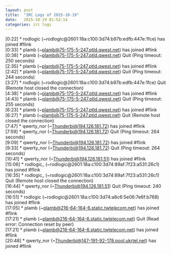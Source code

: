 ```yaml
---
layout: post
title:  "IRC Logs of 2015-10-19"
date:   2015-10-19 01:52:14
categories: irc logs
---
```

<span class="irc-date">[0:22]</span> <span class="irc-green">* rodlogic (~rodlogic@2601:18a:c100:3d74:b97b:edfb:447e:1fce) has joined #flink</span><br />
<span class="irc-date">[0:33]</span> <span class="irc-green">* plamb (~plamb@75-175-5-247.ptld.qwest.net) has joined #flink</span><br />
<span class="irc-date">[0:38]</span> <span class="irc-navy">* plamb (~plamb@75-175-5-247.ptld.qwest.net) Quit (Ping timeout: 250 seconds)</span><br />
<span class="irc-date">[2:35]</span> <span class="irc-green">* plamb (~plamb@75-175-5-247.ptld.qwest.net) has joined #flink</span><br />
<span class="irc-date">[2:42]</span> <span class="irc-navy">* plamb (~plamb@75-175-5-247.ptld.qwest.net) Quit (Ping timeout: 244 seconds)</span><br />
<span class="irc-date">[3:27]</span> <span class="irc-navy">* rodlogic (~rodlogic@2601:18a:c100:3d74:b97b:edfb:447e:1fce) Quit (Remote host closed the connection)</span><br />
<span class="irc-date">[4:38]</span> <span class="irc-green">* plamb (~plamb@75-175-5-247.ptld.qwest.net) has joined #flink</span><br />
<span class="irc-date">[4:43]</span> <span class="irc-navy">* plamb (~plamb@75-175-5-247.ptld.qwest.net) Quit (Ping timeout: 255 seconds)</span><br />
<span class="irc-date">[6:23]</span> <span class="irc-green">* plamb (~plamb@75-175-5-247.ptld.qwest.net) has joined #flink</span><br />
<span class="irc-date">[6:27]</span> <span class="irc-navy">* plamb (~plamb@75-175-5-247.ptld.qwest.net) Quit (Remote host closed the connection)</span><br />
<span class="irc-date">[7:47]</span> <span class="irc-green">* qwerty_nor (~Thunderbi@194.126.181.72) has joined #flink</span><br />
<span class="irc-date">[7:59]</span> <span class="irc-navy">* qwerty_nor (~Thunderbi@194.126.181.72) Quit (Ping timeout: 264 seconds)</span><br />
<span class="irc-date">[9:09]</span> <span class="irc-green">* qwerty_nor (~Thunderbi@194.126.181.72) has joined #flink</span><br />
<span class="irc-date">[9:33]</span> <span class="irc-navy">* qwerty_nor (~Thunderbi@194.126.181.72) Quit (Ping timeout: 264 seconds)</span><br />
<span class="irc-date">[10:41]</span> <span class="irc-green">* qwerty_nor (~Thunderbi@194.126.181.51) has joined #flink</span><br />
<span class="irc-date">[15:06]</span> <span class="irc-green">* rodlogic_ (~rodlogic@2601:18a:c100:3d74:89af:7f23:a531:26c1) has joined #flink</span><br />
<span class="irc-date">[16:35]</span> <span class="irc-navy">* rodlogic_ (~rodlogic@2601:18a:c100:3d74:89af:7f23:a531:26c1) Quit (Remote host closed the connection)</span><br />
<span class="irc-date">[16:44]</span> <span class="irc-navy">* qwerty_nor (~Thunderbi@194.126.181.51) Quit (Ping timeout: 240 seconds)</span><br />
<span class="irc-date">[16:51]</span> <span class="irc-green">* rodlogic (~rodlogic@2601:18a:c100:3d74:a8c6:5e06:7e6f:b768) has joined #flink</span><br />
<span class="irc-date">[17:05]</span> <span class="irc-green">* plamb (~plamb@216-64-164-6.static.twtelecom.net) has joined #flink</span><br />
<span class="irc-date">[17:21]</span> <span class="irc-navy">* plamb (~plamb@216-64-164-6.static.twtelecom.net) Quit (Read error: Connection reset by peer)</span><br />
<span class="irc-date">[17:21]</span> <span class="irc-green">* plamb (~plamb@216-64-164-6.static.twtelecom.net) has joined #flink</span><br />
<span class="irc-date">[20:48]</span> <span class="irc-green">* qwerty_nor (~Thunderbi@147-191-92-178.pool.ukrtel.net) has joined #flink</span><br />
